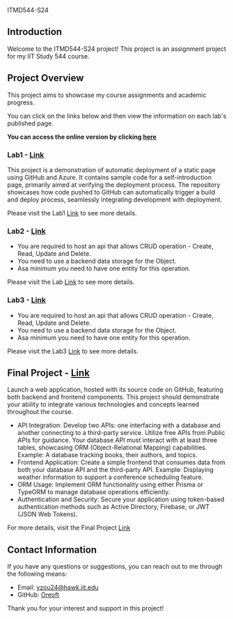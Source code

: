 ITMD544-S24

## Introduction

Welcome to the ITMD544-S24 project! This project is an assignment project for my IIT Study 544 course.

## Project Overview

This project aims to showcase my course assignments and academic progress.

You can click on the links below and then view the information on each lab's published page.

**You can access the online version by clicking [here](https://oreoft.github.io/ITMD544-S24)**

### Lab1 - [Link](lab-1)

This project is a demonstration of automatic deployment of a static page using GitHub and Azure. It contains sample code
for a self-introduction page, primarily aimed at verifying the deployment process. The repository showcases how code
pushed to GitHub can automatically trigger a build and deploy process, seamlessly integrating development with
deployment.

Please visit the Lab1 [Link](lab-1) to see more details.

### Lab2 - [Link](lab-2)

- You are required to host an api that allows CRUD operation - Create, Read, Update and Delete.
- You need to use a backend data storage for the Object.
- Asa minimum you need to have one entity for this operation.

Please visit the Lab [Link](lab-2) to see more details.

### Lab3 - [Link](lab-3)

- You are required to host an api that allows CRUD operation - Create, Read, Update and Delete.
- You need to use a backend data storage for the Object.
- Asa minimum you need to have one entity for this operation.

Please visit the Lab3 [Link](lab-3) to see more details.

## Final Project - [Link](final-project)

Launch a web application, hosted with its source code on GitHub, featuring both backend and frontend components. This
project should demonstrate your ability to integrate various technologies and concepts learned throughout the course.

- API Integration: Develop two APIs: one interfacing with a database and another connecting to a third-party service.
  Utilize free APIs from Public APIs for guidance. Your database API must interact with at
  least three tables, showcasing ORM (Object-Relational Mapping) capabilities. Example: A database tracking books, their
  authors, and topics.
- Frontend Application: Create a simple frontend that consumes data from both your database API and the third-party API.
  Example: Displaying weather information to support a conference scheduling feature.
- ORM Usage: Implement ORM functionality using either Prisma or TypeORM to manage database operations efficiently.
- Authentication and Security: Secure your application using token-based authentication methods such as Active
  Directory, Firebase, or JWT (JSON Web Tokens).

For more details, visit the Final Project [Link](final-project)

## Contact Information

If you have any questions or suggestions, you can reach out to me through the following means:

- Email: yzou24@hawk.iit.edu
- GitHub: [Oreoft](https://github.com/oreoft)

Thank you for your interest and support in this project!



